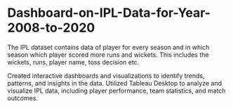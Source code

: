 # Dashboard-on-IPL-Data-for-Year-2008-to-2020
The IPL dataset contains data of player for every season and in which season which player scored more runs and wickets. This includes the wickets, runs, player name, toss decision etc.


Created interactive dashboards and visualizations to identify trends, patterns, and insights in the data. Utilized Tableau Desktop to analyze and visualize IPL data, including player performance, team statistics, and match outcomes.
